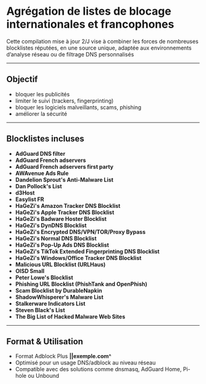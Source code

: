 # Agrégation de listes de blocage internationales et francophones

Cette compilation mise à jour 2/J vise à combiner les forces de nombreuses blocklistes réputées, en une source unique, adaptée aux environnements d’analyse réseau ou de filtrage DNS personnalisés

---

## Objectif

- bloquer les publicités
- limiter le suivi (trackers, fingerprinting)
- bloquer les logiciels malveillants, scams, phishing
- améliorer la sécurité

---

## Blocklistes incluses

- **AdGuard DNS filter**
- **AdGuard French adservers**
- **AdGuard French adservers first party**
- **AWAvenue Ads Rule**
- **Dandelion Sprout's Anti-Malware List**
- **Dan Pollock's List**
- **d3Host**
- **Easylist FR**
- **HaGeZi's Amazon Tracker DNS Blocklist**
- **HaGeZi's Apple Tracker DNS Blocklist**
- **HaGeZi's Badware Hoster Blocklist**
- **HaGeZi's DynDNS Blocklist**
- **HaGeZi's Encrypted DNS/VPN/TOR/Proxy Bypass**
- **HaGeZi's Normal DNS Blocklist**
- **HaGeZi's Pop-Up Ads DNS Blocklist**
- **HaGeZi's TikTok Extended Fingerprinting DNS Blocklist**
- **HaGeZi's Windows/Office Tracker DNS Blocklist**
- **Malicious URL Blocklist (URLHaus)**
- **OISD Small**
- **Peter Lowe's Blocklist**
- **Phishing URL Blocklist (PhishTank and OpenPhish)**
- **Scam Blocklist by DurableNapkin**
- **ShadowWhisperer's Malware List**
- **Stalkerware Indicators List**
- **Steven Black's List**
- **The Big List of Hacked Malware Web Sites**

---

## Format & Utilisation

- Format Adblock Plus **||exemple.com^**
- Optimisé pour un usage DNS/adblock au niveau réseau
- Compatible avec des solutions comme dnsmasq, AdGuard Home, Pi-hole ou Unbound
